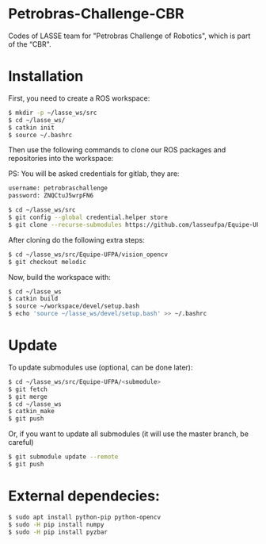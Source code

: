 # Petrobras-Challenge-CBR
Codes of LASSE team for "Petrobras Challenge of Robotics", which is part of the “CBR".

# Installation

First, you need to create a ROS workspace:

```bash
$ mkdir -p ~/lasse_ws/src
$ cd ~/lasse_ws/
$ catkin init
$ source ~/.bashrc
```

Then use the following commands to clone our ROS packages and repositories into the workspace:

PS: You will be asked credentials for gitlab, they are:

```bash
username: petrobraschallenge
password: ZNQCtuJ5wrpFN6
```

```bash
$ cd ~/lasse_ws/src
$ git config --global credential.helper store
$ git clone --recurse-submodules https://github.com/lasseufpa/Equipe-UFPA.git # You will be asked credentials here
```

After cloning do the following extra steps:

```bash
$ cd ~/lasse_ws/src/Equipe-UFPA/vision_opencv
$ git checkout melodic
```

Now, build the workspace with:

```bash
$ cd ~/lasse_ws
$ catkin build
$ source ~/workspace/devel/setup.bash
$ echo 'source ~/lasse_ws/devel/setup.bash' >> ~/.bashrc 
```

# Update

To update submodules use (optional, can be done later):

```bash
$ cd ~/lasse_ws/src/Equipe-UFPA/<submodule>
$ git fetch
$ git merge
$ cd ~/lasse_ws
$ catkin_make
$ git push
```

Or, if you want to update all submodules (it will use the master branch, be careful)

```bash
$ git submodule update --remote
$ git push
```

# External dependecies:

```bash
$ sudo apt install python-pip python-opencv
$ sudo -H pip install numpy
$ sudo -H pip install pyzbar
```

